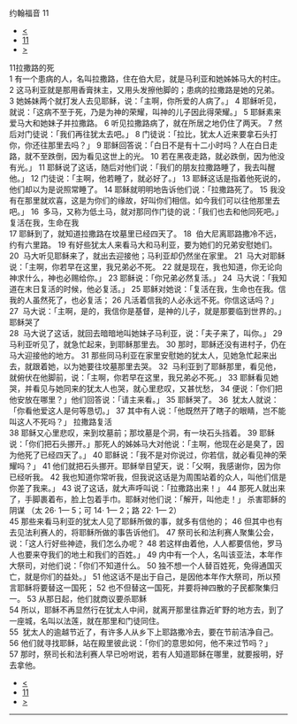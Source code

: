 ﻿





 约翰福音 11




* [<](bible/JHN10.md)
* [11](bible/JHN.md)
* [>](bible/JHN12.md)



 
11拉撒路的死  
1 有一个患病的人，名叫拉撒路，住在伯大尼，就是马利亚和她姊姊马大的村庄。 
2 这马利亚就是那用香膏抹主，又用头发擦他脚的；患病的拉撒路是她的兄弟。 
3 她姊妹两个就打发人去见耶稣，说：「主啊，你所爱的人病了。」 
4 耶稣听见，就说：「这病不至于死，乃是为神的荣耀，叫神的儿子因此得荣耀。」 
5 耶稣素来爱马大和她妹子并拉撒路。 
6 听见拉撒路病了，就在所居之地仍住了两天。 
7 然后对门徒说：「我们再往犹太去吧。」 
8 门徒说：「拉比，犹太人近来要拿石头打你，你还往那里去吗？」 
9 耶稣回答说：「白日不是有十二小时吗？人在白日走路，就不至跌倒，因为看见这世上的光。 
10 若在黑夜走路，就必跌倒，因为他没有光。」 
11 耶稣说了这话，随后对他们说：「我们的朋友拉撒路睡了，我去叫醒他。」 
12 门徒说：「主啊，他若睡了，就必好了。」 
13 耶稣这话是指着他死说的，他们却以为是说照常睡了。 
14 耶稣就明明地告诉他们说：「拉撒路死了。 
15 我没有在那里就欢喜，这是为你们的缘故，好叫你们相信。如今我们可以往他那里去吧。」 
16  多马，又称为低土马，就对那同作门徒的说：「我们也去和他同死吧。」 复活在我，生命在我  
17 耶稣到了，就知道拉撒路在坟墓里已经四天了。 
18  伯大尼离耶路撒冷不远，约有六里路。 
19 有好些犹太人来看马大和马利亚，要为她们的兄弟安慰她们。 
20  马大听见耶稣来了，就出去迎接他；马利亚却仍然坐在家里。 
21  马大对耶稣说：「主啊，你若早在这里，我兄弟必不死。 
22 就是现在，我也知道，你无论向神求什么，神也必赐给你。」 
23 耶稣说：「你兄弟必然复活。」 
24  马大说：「我知道在末日复活的时候，他必复活。」 
25 耶稣对她说：「复活在我，生命也在我。信我的人虽然死了，也必复活； 
26 凡活着信我的人必永远不死。你信这话吗？」 
27  马大说：「主啊，是的，我信你是基督，是神的儿子，就是那要临到世界的。」 耶稣哭了  
28  马大说了这话，就回去暗暗地叫她妹子马利亚，说：「夫子来了，叫你。」 
29  马利亚听见了，就急忙起来，到耶稣那里去。 
30 那时，耶稣还没有进村子，仍在马大迎接他的地方。 
31 那些同马利亚在家里安慰她的犹太人，见她急忙起来出去，就跟着她，以为她要往坟墓那里去哭。 
32  马利亚到了耶稣那里，看见他，就俯伏在他脚前，说：「主啊，你若早在这里，我兄弟必不死。」 
33 耶稣看见她哭，并看见与她同来的犹太人也哭，就心里悲叹，又甚忧愁， 
34 便说：「你们把他安放在哪里？」他们回答说：「请主来看。」 
35 耶稣哭了。 
36  犹太人就说：「你看他爱这人是何等恳切。」 
37 其中有人说：「他既然开了瞎子的眼睛，岂不能叫这人不死吗？」 拉撒路复活  
38 耶稣又心里悲叹，来到坟墓前；那坟墓是个洞，有一块石头挡着。 
39 耶稣说：「你们把石头挪开。」那死人的姊姊马大对他说：「主啊，他现在必是臭了，因为他死了已经四天了。」 
40 耶稣说：「我不是对你说过，你若信，就必看见神的荣耀吗？」 
41 他们就把石头挪开。耶稣举目望天，说：「父啊，我感谢你，因为你已经听我。 
42 我也知道你常听我，但我说这话是为周围站着的众人，叫他们信是你差了我来。」 
43 说了这话，就大声呼叫说：「拉撒路出来！」 
44 那死人就出来了，手脚裹着布，脸上包着手巾。耶稣对他们说：「解开，叫他走！」 杀害耶稣的阴谋 （太
26·
1—
5；可
14·
1—
2；路
22·
1—
2）  
45 那些来看马利亚的犹太人见了耶稣所做的事，就多有信他的； 
46 但其中也有去见法利赛人的，将耶稣所做的事告诉他们。 
47 祭司长和法利赛人聚集公会，说：「这人行好些神迹，我们怎么办呢？ 
48 若这样由着他，人人都要信他，罗马人也要来夺我们的地土和我们的百姓。」 
49 内中有一个人，名叫该亚法，本年作大祭司，对他们说：「你们不知道什么。 
50 独不想一个人替百姓死，免得通国灭亡，就是你们的益处。」 
51 他这话不是出于自己，是因他本年作大祭司，所以预言耶稣将要替这一国死； 
52 也不但替这一国死，并要将神四散的子民都聚集归一。 
53 从那日起，他们就商议要杀耶稣  
54 所以，耶稣不再显然行在犹太人中间，就离开那里往靠近旷野的地方去，到了一座城，名叫以法莲，就在那里和门徒同住。  
55  犹太人的逾越节近了，有许多人从乡下上耶路撒冷去，要在节前洁净自己。 
56 他们就寻找耶稣，站在殿里彼此说：「你们的意思如何，他不来过节吗？」 
57 那时，祭司长和法利赛人早已吩咐说，若有人知道耶稣在哪里，就要报明，好去拿他。 
* [<](bible/JHN10.md)
* [11](bible/JHN.md)
* [>](bible/JHN12.md)





---









